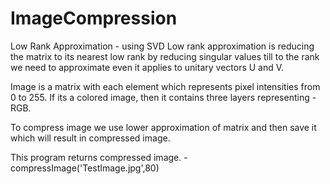 # ImageCompression
Low Rank Approximation - using SVD
Low rank approximation is reducing the matrix to its nearest low rank by reducing singular values till to the rank 
we need to approximate even it applies to unitary vectors U and V.

Image is a matrix with each element which represents pixel intensities from 0 to 255. If its a colored image, then it contains three layers
representing - RGB.

To compress image we use lower approximation of matrix and then save it which will result in compressed image.

This program returns compressed image.
-compressImage('TestImage.jpg',80)
